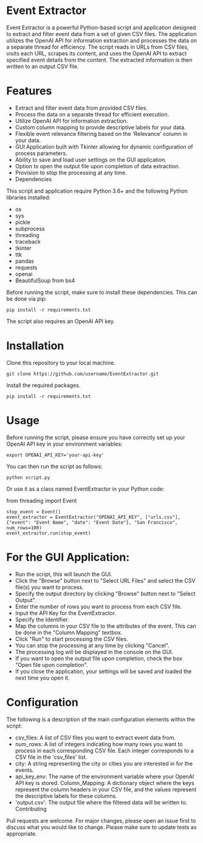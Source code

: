# Event Extractor

Event Extractor is a powerful Python-based script and application designed to extract and filter event data from a set of given CSV files. The application utilizes the OpenAI API for information extraction and processes the data on a separate thread for efficiency. The script reads in URLs from CSV files, visits each URL, scrapes its content, and uses the OpenAI API to extract specified event details from the content. The extracted information is then written to an output CSV file.

# Features

- Extract and filter event data from provided CSV files.
- Process the data on a separate thread for efficient execution.
- Utilize OpenAI API for information extraction.
- Custom column mapping to provide descriptive labels for your data.
- Flexible event relevance filtering based on the 'Relevance' column in your data.
- GUI Application built with Tkinter allowing for dynamic configuration of process parameters.
- Ability to save and load user settings on the GUI application.
- Option to open the output file upon completion of data extraction.
- Provision to stop the processing at any time.
- Dependencies

This script and application require Python 3.6+ and the following Python libraries installed:

- os
- sys
- pickle
- subprocess
- threading
- traceback
- tkinter
- ttk
- pandas
- requests
- openai
- BeautifulSoup from bs4

Before running the script, make sure to install these dependencies. This can be done via pip:

```
pip install -r requirements.txt
```

The script also requires an OpenAI API key.

# Installation

Clone this repository to your local machine.

```
git clone https://github.com/username/EventExtractor.git
```

Install the required packages.

```
pip install -r requirements.txt
```

# Usage

Before running the script, please ensure you have correctly set up your OpenAI API key in your environment variables:

```
export OPENAI_API_KEY='your-api-key'
```

You can then run the script as follows:

```
python script.py
```

Or use it as a class named EventExtractor in your Python code:

from threading import Event

```
stop_event = Event()
event_extractor = EventExtractor("OPENAI_API_KEY", ["urls.csv"], {"event": "Event Name", "date": "Event Date"}, "San Francisco", num_rows=100)
event_extractor.run(stop_event)
```

# For the GUI Application:

 - Run the script, this will launch the GUI.
 - Click the "Browse" button next to "Select URL Files" and select the
   CSV file(s) you want to process.
 - Specify the output directory by clicking "Browse" button next to
   "Select Output".
 - Enter the number of rows you want to process from each CSV file.
 - Input the API Key for the EventExtractor.
 - Specify the Identifier.
 - Map the columns in your CSV file to the attributes of the event. This
   can be done in the "Column Mapping" textbox.
 - Click "Run" to start processing the CSV files.
 - You can stop the processing at any time by clicking "Cancel".
 - The processing log will be displayed in the console on the GUI.
 - If you want to open the output file upon completion, check the box
   "Open file upon completion".
 - If you close the application, your settings will be saved and loaded
   the next time you open it.

# Configuration

The following is a description of the main configuration elements within the script:

 - csv_files: A list of CSV files you want to extract event data from.
 - num_rows: A list of integers indicating how many rows you want to
   process in each corresponding CSV file. Each integer corresponds to a
   CSV file in the 'csv_files' list.
 - city: A string representing the city or cities you are interested in
   for the events.
 - api_key_env: The name of the environment variable where your OpenAI
   API key is stored. Column_Mapping: A dictionary object where the keys
   represent the column headers in your CSV file, and the values
   represent the descriptive labels for these columns.
 - 'output.csv': The output file where the filtered data will be written
   to. Contributing

Pull requests are welcome. For major changes, please open an issue first to discuss what you would like to change. Please make sure to update tests as appropriate.
